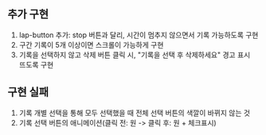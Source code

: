 ## 추가 구현
1. lap-button 추가: stop 버튼과 달리, 시간이 멈추지 않으면서 기록 가능하도록 구현
2. 구간 기록이 5개 이상이면 스크롤이 가능하게 구현
3. 기록을 선택하지 않고 삭제 버튼 클릭 시, "기록을 선택 후 삭제하세요" 경고 표시 뜨도록 구현

## 구현 실패
1. 기록 개별 선택을 통해 모두 선택했을 때 전체 선택 버튼의 색깔이 바뀌지 않는 것
2. 기록 선택 버튼의 애니메이션(클릭 전: 원 -> 클릭 후: 원 + 체크표시)